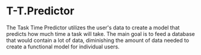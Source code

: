 # T-T.Predictor
The Task Time Predictor utilizes the user's data to create a model that predicts how much time a task will take. The main goal is to feed a database that would contain a lot of data, diminishing the amount of data needed to create a functional model for individual users.
